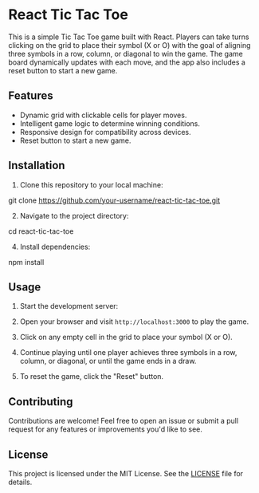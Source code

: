 # React Tic Tac Toe

This is a simple Tic Tac Toe game built with React. Players can take turns clicking on the grid to place their symbol (X or O) with the goal of aligning three symbols in a row, column, or diagonal to win the game. The game board dynamically updates with each move, and the app also includes a reset button to start a new game.

## Features

- Dynamic grid with clickable cells for player moves.
- Intelligent game logic to determine winning conditions.
- Responsive design for compatibility across devices.
- Reset button to start a new game.

## Installation

1. Clone this repository to your local machine:

  git clone https://github.com/your-username/react-tic-tac-toe.git


2. Navigate to the project directory:

  cd react-tic-tac-toe
    
4. Install dependencies:

  npm install

## Usage

1. Start the development server:

2. Open your browser and visit `http://localhost:3000` to play the game.

3. Click on any empty cell in the grid to place your symbol (X or O).

4. Continue playing until one player achieves three symbols in a row, column, or diagonal, or until the game ends in a draw.

5. To reset the game, click the "Reset" button.

## Contributing

Contributions are welcome! Feel free to open an issue or submit a pull request for any features or improvements you'd like to see.

## License

This project is licensed under the MIT License. See the [LICENSE](LICENSE) file for details.

